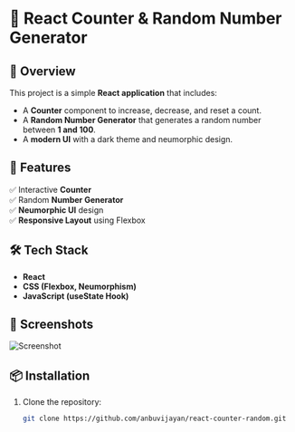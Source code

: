 # 🎯 React Counter & Random Number Generator

## 🌟 Overview
This project is a simple **React application** that includes:
- A **Counter** component to increase, decrease, and reset a count.
- A **Random Number Generator** that generates a random number between **1 and 100**.
- A **modern UI** with a dark theme and neumorphic design.

## 🚀 Features
✅ Interactive **Counter**  
✅ Random **Number Generator**  
✅ **Neumorphic UI** design  
✅ **Responsive Layout** using Flexbox  

## 🛠 Tech Stack
- **React**
- **CSS (Flexbox, Neumorphism)**
- **JavaScript (useState Hook)**

## 📸 Screenshots
<!-- Add project screenshots here -->
![Screenshot](path/to/screenshot.png)

## 📦 Installation
1. Clone the repository:
   ```sh
   git clone https://github.com/anbuvijayan/react-counter-random.git

